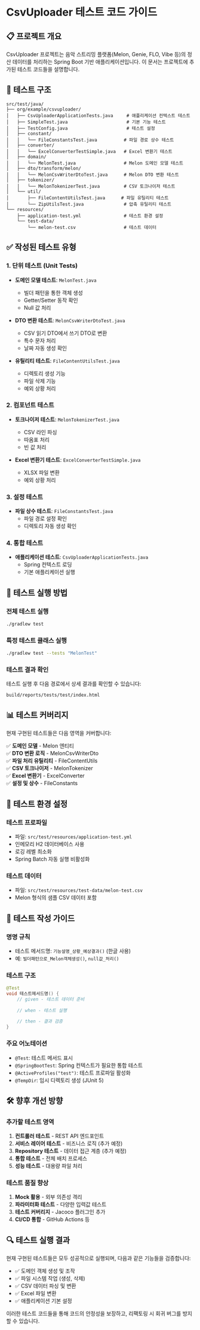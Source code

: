 # CsvUploader 테스트 코드 가이드

## 📋 프로젝트 개요

CsvUploader 프로젝트는 음악 스트리밍 플랫폼(Melon, Genie, FLO, Vibe 등)의 정산 데이터를 처리하는 Spring Boot 기반 애플리케이션입니다. 이 문서는 프로젝트에 추가된 테스트 코드들을 설명합니다.

## 🧪 테스트 구조

```
src/test/java/
├── org/example/csvuploader/
│   ├── CsvUploaderApplicationTests.java     # 애플리케이션 컨텍스트 테스트
│   ├── SimpleTest.java                      # 기본 기능 테스트
│   ├── TestConfig.java                      # 테스트 설정
│   ├── constant/
│   │   └── FileConstantsTest.java          # 파일 경로 상수 테스트
│   ├── converter/
│   │   └── ExcelConverterTestSimple.java   # Excel 변환기 테스트
│   ├── domain/
│   │   └── MelonTest.java                  # Melon 도메인 모델 테스트
│   ├── dto/transform/melon/
│   │   └── MelonCsvWriterDtoTest.java      # Melon DTO 변환 테스트
│   ├── tokenizer/
│   │   └── MelonTokenizerTest.java         # CSV 토크나이저 테스트
│   └── util/
│       ├── FileContentUtilsTest.java      # 파일 유틸리티 테스트
│       └── ZipUtilsTest.java               # 압축 유틸리티 테스트
└── resources/
    ├── application-test.yml                # 테스트 환경 설정
    └── test-data/
        └── melon-test.csv                  # 테스트 데이터
```

## ✅ 작성된 테스트 유형

### 1. **단위 테스트 (Unit Tests)**
- **도메인 모델 테스트**: `MelonTest.java`
  - 빌더 패턴을 통한 객체 생성
  - Getter/Setter 동작 확인
  - Null 값 처리

- **DTO 변환 테스트**: `MelonCsvWriterDtoTest.java`
  - CSV 읽기 DTO에서 쓰기 DTO로 변환
  - 특수 문자 처리
  - 날짜 자동 생성 확인

- **유틸리티 테스트**: `FileContentUtilsTest.java`
  - 디렉토리 생성 기능
  - 파일 삭제 기능
  - 예외 상황 처리

### 2. **컴포넌트 테스트**
- **토크나이저 테스트**: `MelonTokenizerTest.java`
  - CSV 라인 파싱
  - 따옴표 처리
  - 빈 값 처리

- **Excel 변환기 테스트**: `ExcelConverterTestSimple.java`
  - XLSX 파일 변환
  - 예외 상황 처리

### 3. **설정 테스트**
- **파일 상수 테스트**: `FileConstantsTest.java`
  - 파일 경로 설정 확인
  - 디렉토리 자동 생성 확인

### 4. **통합 테스트**
- **애플리케이션 테스트**: `CsvUploaderApplicationTests.java`
  - Spring 컨텍스트 로딩
  - 기본 애플리케이션 실행

## 🚀 테스트 실행 방법

### 전체 테스트 실행
```bash
./gradlew test
```

### 특정 테스트 클래스 실행
```bash
./gradlew test --tests "MelonTest"
```

### 테스트 결과 확인
테스트 실행 후 다음 경로에서 상세 결과를 확인할 수 있습니다:
```
build/reports/tests/test/index.html
```

## 📊 테스트 커버리지

현재 구현된 테스트들은 다음 영역을 커버합니다:

✅ **도메인 모델** - Melon 엔티티  
✅ **DTO 변환 로직** - MelonCsvWriterDto  
✅ **파일 처리 유틸리티** - FileContentUtils  
✅ **CSV 토크나이저** - MelonTokenizer  
✅ **Excel 변환기** - ExcelConverter  
✅ **설정 및 상수** - FileConstants  

## 🔧 테스트 환경 설정

### 테스트 프로파일
- 파일: `src/test/resources/application-test.yml`
- 인메모리 H2 데이터베이스 사용
- 로깅 레벨 최소화
- Spring Batch 자동 실행 비활성화

### 테스트 데이터
- 파일: `src/test/resources/test-data/melon-test.csv`
- Melon 형식의 샘플 CSV 데이터 포함

## 📝 테스트 작성 가이드

### 명명 규칙
- 테스트 메서드명: `기능설명_상황_예상결과()` (한글 사용)
- 예: `빌더패턴으로_Melon객체생성()`, `null값_처리()`

### 테스트 구조
```java
@Test
void 테스트메서드명() {
    // given - 테스트 데이터 준비
    
    // when - 테스트 실행
    
    // then - 결과 검증
}
```

### 주요 어노테이션
- `@Test`: 테스트 메서드 표시
- `@SpringBootTest`: Spring 컨텍스트가 필요한 통합 테스트
- `@ActiveProfiles("test")`: 테스트 프로파일 활성화
- `@TempDir`: 임시 디렉토리 생성 (JUnit 5)

## 🛠 향후 개선 방향

### 추가할 테스트 영역
1. **컨트롤러 테스트** - REST API 엔드포인트
2. **서비스 레이어 테스트** - 비즈니스 로직 (추가 예정)
3. **Repository 테스트** - 데이터 접근 계층 (추가 예정)
4. **통합 테스트** - 전체 배치 프로세스
5. **성능 테스트** - 대용량 파일 처리

### 테스트 품질 향상
1. **Mock 활용** - 외부 의존성 격리
2. **파라미터화 테스트** - 다양한 입력값 테스트
3. **테스트 커버리지** - Jacoco 플러그인 추가
4. **CI/CD 통합** - GitHub Actions 등

## 🔍 테스트 실행 결과

현재 구현된 테스트들은 모두 성공적으로 실행되며, 다음과 같은 기능들을 검증합니다:

- ✅ 도메인 객체 생성 및 조작
- ✅ 파일 시스템 작업 (생성, 삭제)
- ✅ CSV 데이터 파싱 및 변환
- ✅ Excel 파일 변환
- ✅ 애플리케이션 기본 설정

이러한 테스트 코드들을 통해 코드의 안정성을 보장하고, 리팩토링 시 회귀 버그를 방지할 수 있습니다.
